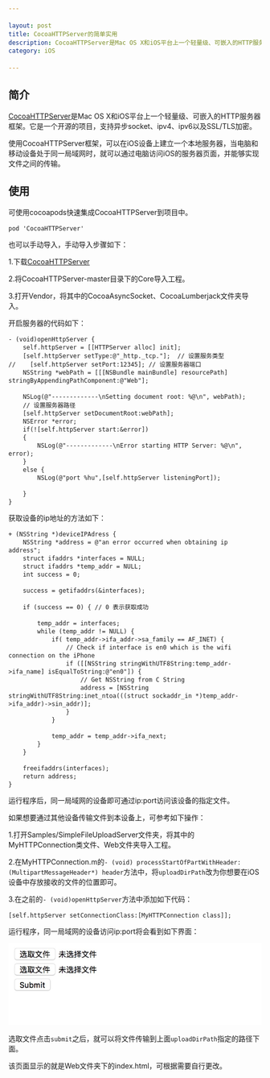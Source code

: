 ```yaml
---

layout: post
title: CocoaHTTPServer的简单实用
description: CocoaHTTPServer是Mac OS X和iOS平台上一个轻量级、可嵌入的HTTP服务器框架。它是一个开源的项目，支持异步socket、ipv4、ipv6以及SSL/TLS加密
category: iOS

---
```



## 简介
[CocoaHTTPServer](https://github.com/robbiehanson/CocoaHTTPServer)是Mac OS X和iOS平台上一个轻量级、可嵌入的HTTP服务器框架。它是一个开源的项目，支持异步socket、ipv4、ipv6以及SSL/TLS加密。

使用CocoaHTTPServer框架，可以在iOS设备上建立一个本地服务器，当电脑和移动设备处于同一局域网时，就可以通过电脑访问iOS的服务器页面，并能够实现文件之间的传输。

## 使用
可使用cocoapods快速集成CocoaHTTPServer到项目中。

	pod 'CocoaHTTPServer'
	
也可以手动导入，手动导入步骤如下：

1.下载[CocoaHTTPServer](https://github.com/robbiehanson/CocoaHTTPServer)

2.将CocoaHTTPServer-master目录下的Core导入工程。 

3.打开Vendor，将其中的CocoaAsyncSocket、CocoaLumberjack文件夹导入。

开启服务器的代码如下：

	- (void)openHttpServer {
	    self.httpServer = [[HTTPServer alloc] init];
	    [self.httpServer setType:@"_http._tcp."];  // 设置服务类型
	//    [self.httpServer setPort:12345]; // 设置服务器端口
	    NSString *webPath = [[[NSBundle mainBundle] resourcePath] stringByAppendingPathComponent:@"Web"];
	    
	    NSLog(@"-------------\nSetting document root: %@\n", webPath);
	    // 设置服务器路径
	    [self.httpServer setDocumentRoot:webPath];
	    NSError *error;
	    if(![self.httpServer start:&error])
	    {
	        NSLog(@"-------------\nError starting HTTP Server: %@\n", error);
	    }
	    else {
	        NSLog(@"port %hu",[self.httpServer listeningPort]);
	        
	    }
	}
	
获取设备的ip地址的方法如下：

	+ (NSString *)deviceIPAdress {
	    NSString *address = @"an error occurred when obtaining ip address";
	    struct ifaddrs *interfaces = NULL;
	    struct ifaddrs *temp_addr = NULL;
	    int success = 0;
	    
	    success = getifaddrs(&interfaces);
	    
	    if (success == 0) { // 0 表示获取成功
	        
	        temp_addr = interfaces;
	        while (temp_addr != NULL) {
	            if( temp_addr->ifa_addr->sa_family == AF_INET) {
	                // Check if interface is en0 which is the wifi connection on the iPhone
	                if ([[NSString stringWithUTF8String:temp_addr->ifa_name] isEqualToString:@"en0"]) {
	                    // Get NSString from C String
	                    address = [NSString stringWithUTF8String:inet_ntoa(((struct sockaddr_in *)temp_addr->ifa_addr)->sin_addr)];
	                }
	            }
	            
	            temp_addr = temp_addr->ifa_next;
	        }
	    }
	    
	    freeifaddrs(interfaces);
	    return address;
	}
	
运行程序后，同一局域网的设备即可通过ip:port访问该设备的指定文件。

如果想要通过其他设备传输文件到本设备上，可参考如下操作：

1.打开Samples/SimpleFileUploadServer文件夹，将其中的MyHTTPConnection类文件、Web文件夹导入工程。 

2.在MyHTTPConnection.m的`- (void) processStartOfPartWithHeader:(MultipartMessageHeader*) header`方法中，将`uploadDirPath`改为你想要在iOS设备中存放接收的文件的位置即可。

3.在之前的`- (void)openHttpServer`方法中添加如下代码：

	[self.httpServer setConnectionClass:[MyHTTPConnection class]];
	
运行程序，同一局域网的设备访问ip:port将会看到如下界面：

![uploadfile](/images/cocoahttpserver/uploadfile.png)

选取文件点击`submit`之后，就可以将文件传输到上面`uploadDirPath`指定的路径下面。

该页面显示的就是Web文件夹下的index.html，可根据需要自行更改。

